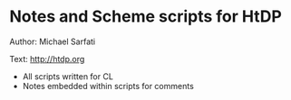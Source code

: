 # Notes and Scheme scripts for HtDP
Author: Michael Sarfati

Text: http://htdp.org
* All scripts written for CL
* Notes embedded within scripts for comments

